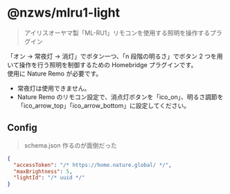 # @nzws/mlru1-light

> アイリスオーヤマ製「ML-RU1」リモコンを使用する照明を操作するプラグイン

「オン → 常夜灯 → 消灯」でボタン一つ、「n 段階の明るさ」でボタン 2 つを用いて操作を行う照明を制御するための Homebridge プラグインです。  
使用に Nature Remo が必要です。

- 常夜灯は使用できません。
- Nature Remo のリモコン設定で、消点灯ボタンを「ico_on」、明るさ調節を「ico_arrow_top」「ico_arrow_bottom」に設定してください。

## Config

> schema.json 作るのが面倒だった

```json
{
  "accessToken": "/* https://home.nature.global/ */",
  "maxBrightness": 5,
  "lightId": "/* uuid */"
}
```
